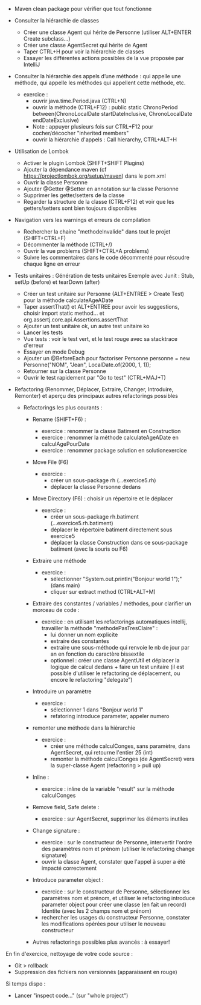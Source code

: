 - Maven clean package pour vérifier que tout fonctionne

- Consulter la hiérarchie de classes

    - Créer une classe Agent qui hérite de Personne  (utiliser ALT+ENTER Create subclass...)
    - Créer une classe AgentSecret qui hérite de Agent
    - Taper CTRL+H pour voir la hiérarchie de classes
    - Essayer les différentes actions possibles de la vue proposée par IntelliJ

- Consulter la hiérarchie des appels d’une méthode : qui appelle une méthode, qui appelle les méthodes qui appellent
  cette méthode, etc.

    - exercice :
        - ouvrir java.time.Period.java (CTRL+N)
        - ouvrir la méthode (CTRL+F12) : public static ChronoPeriod between(ChronoLocalDate startDateInclusive, ChronoLocalDate endDateExclusive)
        - Note : appuyer plusieurs fois sur CTRL+F12 pour cocher/décocher "inherited members"
        - ouvrir la hiérarchie d'appels : Call hierarchy, CTRL+ALT+H

- Utilisation de Lombok

    - Activer le plugin Lombok (SHIFT+SHIFT Plugins)
    - Ajouter la dépendance maven (cf https://projectlombok.org/setup/maven) dans le pom.xml
    - Ouvrir la classe Personne
    - Ajouter @Getter @Setter en annotation sur la classe Personne
    - Supprimer les getter/setters de la classe
    - Regarder la structure de la classe (CTRL+F12) et voir que les getters/setters sont bien toujours disponibles

- Navigation vers les warnings et erreurs de compilation

    - Rechercher la chaine "methodeInvalide" dans tout le projet (SHIFT+CTRL+F)
    - Décommenter la méthode (CTRL+/)
    - Ouvrir la vue problems (SHIFT+CTRL+A problems)
    - Suivre les commentaires dans le code décommenté pour résoudre chaque ligne en erreur

- Tests unitaires : Génération de tests unitaires
  Exemple avec Junit : Stub, setUp (before) et tearDown (after)

    - Créer un test unitaire sur Personne (ALT+ENTREE > Create Test)
      pour la méthode calculateAgeADate
    - Taper assertThat() et ALT+ENTREE pour avoir les suggestions, choisir import static method... et
      org.assertj.core.api.Assertions.assertThat
    - Ajouter un test unitaire ok, un autre test unitaire ko
    - Lancer les tests
    - Vue tests : voir le test vert, et le test rouge avec sa stacktrace d'erreur
    - Essayer en mode Debug
    - Ajouter un @BeforeEach pour factoriser Personne personne = new Personne("NOM", "Jean", LocalDate.of(2000, 1, 1));
    - Retourner sur la classe Personne
    - Ouvrir le test rapidement par "Go to test" (CTRL+MAJ+T)


- Refactoring (Renommer, Déplacer, Extraire, Changer, Introduire, Remonter) et aperçu des principaux autres refactorings
  possibles

    - Refactorings les plus courants :
        - Rename (SHIFT+F6) :
            - exercice : renommer la classe Batiment en Construction
            - exercice : renommer la méthode calculateAgeADate en calculAgePourDate
            - exercice : renommer package solution en solutionexercice
        - Move File (F6)
            - exercice :
                - créer un sous-package rh  (...exercice5.rh)
                - déplacer la classe Personne dedans
        - Move Directory (F6) : choisir un répertoire et le déplacer
            - exercice :
                - créer un sous-package rh.batiment (...exercice5.rh.batiment)
                - déplacer le répertoire batiment directement sous exercice5
                - déplacer la classe Construction dans ce sous-package batiment (avec la souris ou F6)
        - Extraire une méthode
            - exercice :
                - sélectionner "System.out.println("Bonjour world 1");" (dans main)
                - cliquer sur extract method (CTRL+ALT+M)
        - Extraire des constantes / variables / méthodes, pour clarifier un morceau de code :
            - exercice : en utilisant les refactorings automatiques intellij, travailler la méthode "methodePasTresClaire" :
                - lui donner un nom explicite
                - extraire des constantes
                - extraire une sous-méthode qui renvoie le nb de jour par an en fonction du caractère bissextile
                - optionnel : créer une classe AgentUtil et déplacer la logique de calcul dedans + faire un test
                  unitaire (il est possible d'utiliser le refactoring de déplacement, ou encore le refactoring "delegate")
        - Introduire un paramètre
            - exercice :
                - sélectionner 1 dans "Bonjour world 1"
                - refatoring introduce parameter, appeler numero
        - remonter une méthode dans la hiérarchie
            - exercice :
                - créer une méthode calculConges, sans paramètre, dans AgentSecret, qui retourne l'entier 25 (int)
                - remonter la méthode calculConges (de AgentSecret) vers la super-classe Agent
                  (refactoring > pull up)
        - Inline :
            - exercice : inline de la variable "result" sur la méthode calculConges

        - Remove field, Safe delete :
            - exercice : sur AgentSecret, supprimer les éléments inutiles
          
        - Change signature :
            - exercice : sur le constructeur de Personne, intervertir l'ordre des paramètres nom et prénom (utiliser le refactoring change signature)
            - ouvrir la classe Agent, constater que l'appel à super a été impacté correctement

        - Introduce parameter object :
            - exercice : sur le constructeur de Personne, sélectionner les paramètres nom et prénom, et utiliser le refactoring introduce parameter object
            pour créer une classe (en fait un record) Identite (avec les 2 champs nom et prénom)
            - rechercher les usages du constructeur Personne, constater les modifications opérées pour utiliser le nouveau constructeur
  
        - Autres refactorings possibles plus avancés : à essayer! 


En fin d'exercice, nettoyage de votre code source :

- Git > rollback
- Suppression des fichiers non versionnés (apparaissent en rouge)

Si temps dispo :

- Lancer "inspect code..." (sur "whole project")
